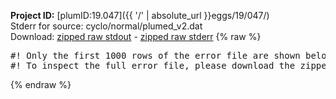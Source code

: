 **Project ID:** [plumID:19.047]({{ '/' | absolute_url }}eggs/19/047/)  
Stderr for source:  cyclo/normal/plumed_v2.dat   
Download: [zipped raw stdout](plumed_v2.dat.plumed_master.stdout.txt.zip) - [zipped raw stderr](plumed_v2.dat.plumed_master.stderr.txt.zip) 
{% raw %}
<pre>
#! Only the first 1000 rows of the error file are shown below
#! To inspect the full error file, please download the zipped raw stderr file above
</pre>
{% endraw %}
